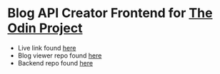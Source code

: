 # Blog API Creator Frontend for [The Odin Project](https://www.theodinproject.com/)

- Live link found [here](https://blog-api-frontend-creator.pages.dev/)
- Blog viewer repo found [here](https://github.com/aRav3n/blog_api_frontend_viewer)
- Backend repo found [here](https://github.com/aRav3n/blog_api_backend)
